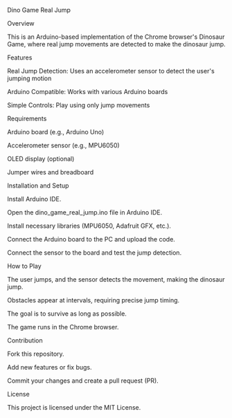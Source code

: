 Dino Game Real Jump

Overview

This is an Arduino-based implementation of the Chrome browser's Dinosaur Game, where real jump movements are detected to make the dinosaur jump.

Features

Real Jump Detection: Uses an accelerometer sensor to detect the user's jumping motion

Arduino Compatible: Works with various Arduino boards

Simple Controls: Play using only jump movements

Requirements

Arduino board (e.g., Arduino Uno)

Accelerometer sensor (e.g., MPU6050)

OLED display (optional)

Jumper wires and breadboard

Installation and Setup

Install Arduino IDE.

Open the dino_game_real_jump.ino file in Arduino IDE.

Install necessary libraries (MPU6050, Adafruit GFX, etc.).

Connect the Arduino board to the PC and upload the code.

Connect the sensor to the board and test the jump detection.

How to Play

The user jumps, and the sensor detects the movement, making the dinosaur jump.

Obstacles appear at intervals, requiring precise jump timing.

The goal is to survive as long as possible.

The game runs in the Chrome browser.

Contribution

Fork this repository.

Add new features or fix bugs.

Commit your changes and create a pull request (PR).

License

This project is licensed under the MIT License.

